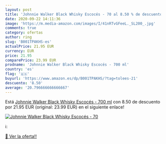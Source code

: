 ```yaml
---
layout: post
title: 'Johnnie Walker Black Whisky Escocés - 70 al 8.50 % de descuento'
date: 2020-09-22 14:11:36
image: 'https://m.media-amazon.com/images/I/41nRTvGFeeL._SL200_.jpg'
comments: true
category: ofertas
author: ring
slug: 'B001TPAKHS-es'
actualPrice: 21.95 EUR
currency: EUR
price: 21.95
comparePrice: 23.99 EUR
prodname: 'Johnnie Walker Black Whisky Escocés - 700 ml'
country: 'es'
flag: '🇪🇸'
buyurl: 'https://www.amazon.es/dp/B001TPAKHS/?tag=tolees-21'
descuento: '8.50'
average: '20.796666666666667'
---
```


Está [Johnnie Walker Black Whisky Escocés - 700 ml](https://www.amazon.es/dp/B001TPAKHS/?tag=tolees-21) con 8.50 de descuento por 21.95 EUR (original: 23.99 EUR) en el siguiente enlace!

[![Johnnie Walker Black Whisky Escocés - 70](https://m.media-amazon.com/images/I/41nRTvGFeeL._SL200_.jpg)](https://www.amazon.es/dp/B001TPAKHS/?tag=tolees-21)

ℹ️:


[🛒 Ver la oferta!!](https://www.amazon.es/dp/B001TPAKHS/?tag=tolees-21)
